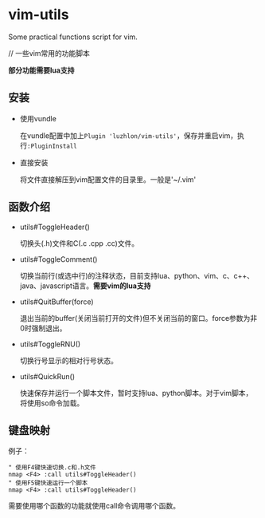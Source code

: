 # vim-utils
Some practical functions script for vim.

// 一些vim常用的功能脚本

__部分功能需要lua支持__

## 安装
- 使用vundle

  在vundle配置中加上`Plugin 'luzhlon/vim-utils'`，保存并重启vim，执行`:PluginInstall`

- 直接安装

  将文件直接解压到vim配置文件的目录里。一般是'~/.vim'

## 函数介绍
- utils#ToggleHeader()

  切换头(.h)文件和C(.c .cpp .cc)文件。

- utils#ToggleComment()

  切换当前行(或选中行)的注释状态，目前支持lua、python、vim、c、c++、java、javascript语言。__需要vim的lua支持__

- utils#QuitBuffer(force)

  退出当前的buffer(关闭当前打开的文件)但不关闭当前的窗口。force参数为非0时强制退出。

- utils#ToggleRNU()

  切换行号显示的相对行号状态。

- utils#QuickRun()

  快速保存并运行一个脚本文件，暂时支持lua、python脚本。对于vim脚本，将使用so命令加载。

## 键盘映射
例子：

```vim
" 使用F4键快速切换.c和.h文件
nmap <F4> :call utils#ToggleHeader()
" 使用F5键快速运行一个脚本
nmap <F4> :call utils#ToggleHeader()
```

需要使用哪个函数的功能就使用call命令调用哪个函数。
